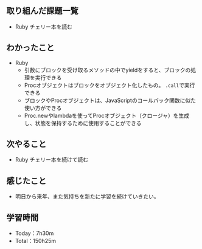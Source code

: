 ## 取り組んだ課題一覧
- Ruby チェリー本を読む

## わかったこと
- Ruby
  - 引数にブロックを受け取るメソッドの中でyieldをすると、ブロックの処理を実行できる
  - Procオブジェクトはブロックをオブジェクト化したもの。 `.call`で実行できる
  - ブロックやProcオブジェクトは、JavaScriptのコールバック関数に似た使い方ができる
  - Proc.newやlambdaを使ってProcオブジェクト（クロージャ）を生成し、状態を保持するために使用することができる

## 次やること
- Ruby チェリー本を続けて読む

## 感じたこと
- 明日から来年、また気持ちを新たに学習を続けていきたい。
 
## 学習時間
- Today：7h30m
- Total：150h25m
